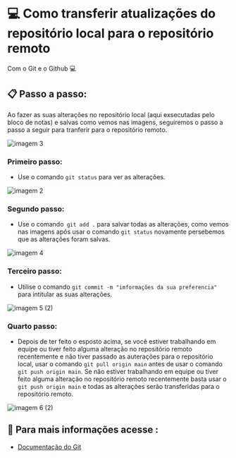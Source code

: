 # 💻 Como transferir atualizações do repositório local para o repositório remoto 

Com o Git e o Github 💻
## 📋 Passo a passo:
Ao fazer as suas alterações no repositório local (aqui exsecutadas pelo bloco de notas) e salvas como vemos nas imagens, seguiremos o passo a passo a seguir para tranferir para o repositório remoto.

![imagem 3](https://github.com/Lai1a202/Usando-o-Git/assets/148493926/79f0df28-9244-4d56-9041-5fbcf1aafc67)


### Primeiro passo:
- Use o comando `git status` para ver as 
alterações.

![imagem 2](https://github.com/Lai1a202/Usando-o-Git/assets/148493926/8e93c301-8f8f-46ce-8277-91ac67f1ae02)


### Segundo passo:
- Use o comando` git add .` para salvar todas as alterações, como vemos nas imagens após usar o comando `git status` novamente persebemos que as alterações foram salvas.

![imagem 4](https://github.com/Lai1a202/Usando-o-Git/assets/148493926/08a0b3de-6609-4d6f-856c-d539f4bf1b51)


### Terceiro passo:
- Utilise o comando `git commit -m "imformações da sua preferencia"` para intitular as suas alterações.

![imagem 5 (2)](https://github.com/Lai1a202/Usando-o-Git/assets/148493926/f0ba01a3-b254-4195-b5c1-c0584ae7a35a)


### Quarto passo:
- Depois de ter feito o esposto acima, se você estiver trabalhando em equipe ou tiver feito alguma alteração no repositório remoto recentemente e não tiver passado as auterações para o repositório local, usar o comando `git pull origin main` antes de usar o comando `git push origin main`. Se não estiver trabalhando em equipe ou tiver feito alguma alteração no repositório remoto recentemente basta usar o `git push origin main` e todas as alterações serão transferidas para o repositório remoto.

 ![imagem 6 (2)](https://github.com/Lai1a202/Usando-o-Git/assets/148493926/f44aa3b0-8d00-42f0-87a8-cc1ec33a9812)

 
## 📘 Para mais informações acesse :
- [Documentação do Git](https://git-scm.com/doc)
